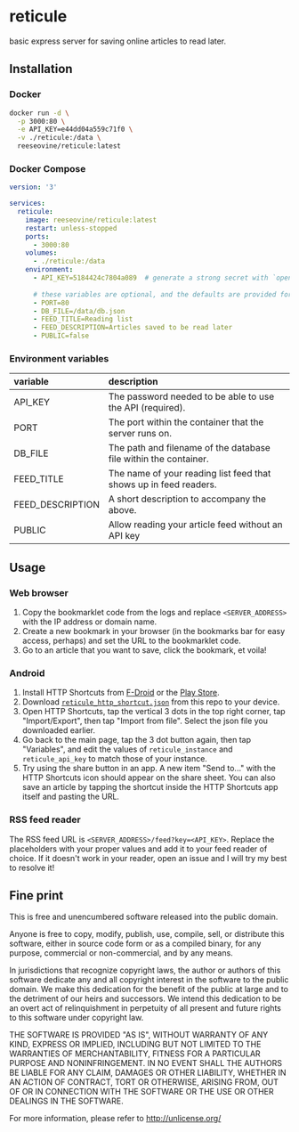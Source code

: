 # reticule

basic express server for saving online articles to read later.


## Installation

### Docker

```sh
docker run -d \
  -p 3000:80 \
  -e API_KEY=e44dd04a559c71f0 \
  -v ./reticule:/data \
  reeseovine/reticule:latest
```

### Docker Compose

```yaml
version: '3'

services:
  reticule:
    image: reeseovine/reticule:latest
    restart: unless-stopped
    ports:
      - 3000:80
    volumes:
      - ./reticule:/data
    environment:
      - API_KEY=5184424c7804a089  # generate a strong secret with `openssl rand -hex 32`
      
      # these variables are optional, and the defaults are provided for reference.
      - PORT=80
      - DB_FILE=/data/db.json
      - FEED_TITLE=Reading list
      - FEED_DESCRIPTION=Articles saved to be read later
      - PUBLIC=false
```

### Environment variables

| variable         | description                                                       |
|:-----------------|:------------------------------------------------------------------|
| API_KEY          | The password needed to be able to use the API (required).         |
| PORT             | The port within the container that the server runs on.            |
| DB_FILE          | The path and filename of the database file within the container.  |
| FEED_TITLE       | The name of your reading list feed that shows up in feed readers. |
| FEED_DESCRIPTION | A short description to accompany the above.                       |
| PUBLIC           | Allow reading your article feed without an API key                |


## Usage

### Web browser
1. Copy the bookmarklet code from the logs and replace `<SERVER_ADDRESS>` with the IP address or domain name.
2. Create a new bookmark in your browser (in the bookmarks bar for easy access, perhaps) and set the URL to the bookmarklet code.
3. Go to an article that you want to save, click the bookmark, et voila!

### Android
1. Install HTTP Shortcuts from [F-Droid](https://f-droid.org/en/packages/ch.rmy.android.http_shortcuts/) or the [Play Store](https://play.google.com/store/apps/details?id=ch.rmy.android.http_shortcuts).
2. Download [`reticule_http_shortcut.json`](extra/reticule_http_shortcut.json) from this repo to your device.
3. Open HTTP Shortcuts, tap the vertical 3 dots in the top right corner, tap "Import/Export", then tap "Import from file". Select the json file you downloaded earlier.
4. Go back to the main page, tap the 3 dot button again, then tap "Variables", and edit the values of `reticule_instance` and `reticule_api_key` to match those of your instance.
5. Try using the share button in an app. A new item "Send to..." with the HTTP Shortcuts icon should appear on the share sheet. You can also save an article by tapping the shortcut inside the HTTP Shortcuts app itself and pasting the URL.

### RSS feed reader
The RSS feed URL is `<SERVER_ADDRESS>/feed?key=<API_KEY>`. Replace the placeholders with your proper values and add it to your feed reader of choice. If it doesn't work in your reader, open an issue and I will try my best to resolve it!


## Fine print
This is free and unencumbered software released into the public domain.

Anyone is free to copy, modify, publish, use, compile, sell, or
distribute this software, either in source code form or as a compiled
binary, for any purpose, commercial or non-commercial, and by any
means.

In jurisdictions that recognize copyright laws, the author or authors
of this software dedicate any and all copyright interest in the
software to the public domain. We make this dedication for the benefit
of the public at large and to the detriment of our heirs and
successors. We intend this dedication to be an overt act of
relinquishment in perpetuity of all present and future rights to this
software under copyright law.

THE SOFTWARE IS PROVIDED "AS IS", WITHOUT WARRANTY OF ANY KIND,
EXPRESS OR IMPLIED, INCLUDING BUT NOT LIMITED TO THE WARRANTIES OF
MERCHANTABILITY, FITNESS FOR A PARTICULAR PURPOSE AND NONINFRINGEMENT.
IN NO EVENT SHALL THE AUTHORS BE LIABLE FOR ANY CLAIM, DAMAGES OR
OTHER LIABILITY, WHETHER IN AN ACTION OF CONTRACT, TORT OR OTHERWISE,
ARISING FROM, OUT OF OR IN CONNECTION WITH THE SOFTWARE OR THE USE OR
OTHER DEALINGS IN THE SOFTWARE.

For more information, please refer to http://unlicense.org/

